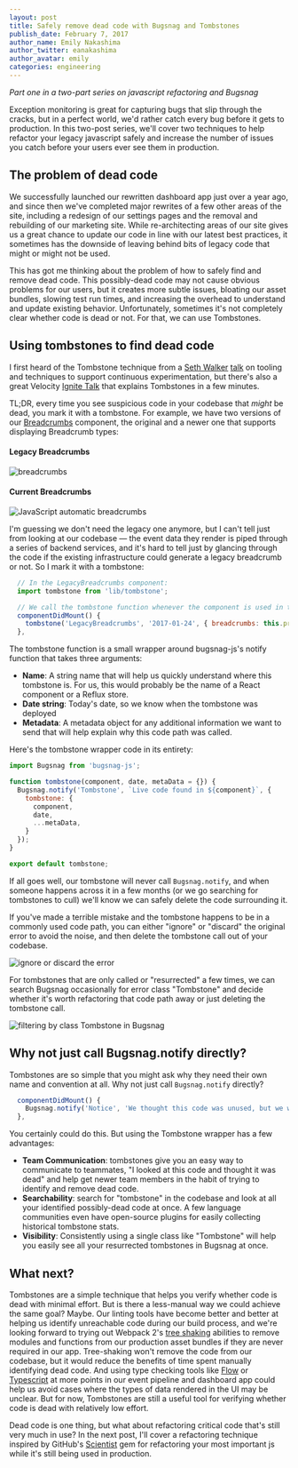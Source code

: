 ```yaml
---
layout: post
title: Safely remove dead code with Bugsnag and Tombstones
publish_date: February 7, 2017
author_name: Emily Nakashima
author_twitter: eanakashima
author_avatar: emily
categories: engineering
---
```


_Part one in a two-part series on javascript refactoring and Bugsnag_

Exception monitoring is great for capturing bugs that slip through the cracks,
but in a perfect world, we'd rather catch every bug before it gets to
production. In this two-post series, we'll cover two techniques to help refactor
your legacy javascript safely and increase the number of issues you catch before
your users ever see them in production.

## The problem of dead code

We successfully launched our rewritten dashboard app just over a year ago, and
since then we've completed major rewrites of a few other areas of the site,
including a redesign of our settings pages and the removal and rebuilding of our
marketing site. While re-architecting areas of our site gives us a great chance
to update our code in line with our latest best practices, it sometimes has the
downside of leaving behind bits of legacy code that might or might not be used.

This has got me thinking about the problem of how to safely find and remove
dead code. This possibly-dead code may not cause obvious problems for our users,
but it creates more subtle issues, bloating our asset bundles, slowing test run
times, and increasing the overhead to understand and update existing behavior.
Unfortunately, sometimes it's not completely clear whether code is dead or not.
For that, we can use Tombstones.

## Using tombstones to find dead code

I first heard of the Tombstone technique from a [Seth Walker](https://twitter.com/sethwalker)
[talk](http://sethwalker.me/talks/continuous-experimentation/) on tooling and
techniques to support continuous experimentation, but there's also a great
Velocity [Ignite Talk](https://www.youtube.com/watch?v=29UXzfQWOhQ&feature=youtu.be)
that explains Tombstones in a few minutes.

TL;DR, every time you see suspicious code in your codebase that _might_ be dead,
you mark it with a tombstone. For example, we have two versions of our
[Breadcrumbs](/javascript-automatic-breadcrumbs/) component,
the original and a newer one that supports displaying Breadcrumb types:

#### Legacy Breadcrumbs

![breadcrumbs](/img/posts/breadcrumbs.png)

#### Current Breadcrumbs

![JavaScript automatic breadcrumbs](/img/posts/js-auto-breadcrumbs.png)

I'm guessing we don't need the legacy one anymore, but I can't tell just from
looking at our codebase — the event data they render is piped through a series
of backend services, and it's hard to tell just by glancing through the code if
the existing infrastructure could generate a legacy breadcrumb or not. So I mark
it with a tombstone:

```javascript
  // In the LegacyBreadcrumbs component:
  import tombstone from 'lib/tombstone';

  // We call the tombstone function whenever the component is used in the UI:
  componentDidMount() {
    tombstone('LegacyBreadcrumbs', '2017-01-24', { breadcrumbs: this.props.breadcrumbs });
  },
```

The tombstone function is a small wrapper around bugsnag-js's notify function
that takes three arguments:

- **Name**: A string name that will help us quickly understand where this
  tombstone is. For us, this would probably be the name of a React component or
  a Reflux store.
- **Date string**: Today's date, so we know when the tombstone was deployed
- **Metadata**: A metadata object for any additional information we want to send
  that will help explain why this code path was called.

Here's the tombstone wrapper code in its entirety:

```javascript
import Bugsnag from 'bugsnag-js';

function tombstone(component, date, metaData = {}) {
  Bugsnag.notify('Tombstone', `Live code found in ${component}`, {
    tombstone: {
      component,
      date,
      ...metaData,
    }
  });
}

export default tombstone;
```

If all goes well, our tombstone will never call `Bugsnag.notify`, and when
someone happens across it in a few months (or we go searching for tombstones to
cull) we'll know we can safely delete the code surrounding it.

If you've made a terrible mistake and the tombstone happens to be in a commonly
used code path, you can either "ignore" or "discard" the original error to avoid
the noise, and then delete the tombstone call out of your codebase.

![ignore or discard the error](/img/posts/discard.png)

For tombstones that are only called or "resurrected" a few times, we can search
Bugsnag occasionally for error class "Tombstone" and decide whether it's worth
refactoring that code path away or just deleting the tombstone call.

![filtering by class Tombstone in Bugsnag](/img/posts/tombstone.png)

## Why not just call Bugsnag.notify directly?

Tombstones are so simple that you might ask why they need their own name and
convention at all. Why not just call `Bugsnag.notify` directly?

```javascript
  componentDidMount() {
    Bugsnag.notify('Notice', 'We thought this code was unused, but we were wrong');
  },
```

You certainly could do this. But using the Tombstone wrapper has a few advantages:

- **Team Communication**: tombstones give you an easy way to communicate to
  teammates, "I looked at this code and thought it was dead" and help get newer
  team members in the habit of trying to identify and remove dead code.
- **Searchability**: search for "tombstone" in the codebase and look at all your
  identified possibly-dead code at once. A few language communities even have
  open-source plugins for easily collecting historical tombstone stats.
- **Visibility**: Consistently using a single class like "Tombstone" will help
  you easily see all your resurrected tombstones in Bugsnag at once.

## What next?

Tombstones are a simple technique that helps you verify whether code is dead with
minimal effort. But is there a less-manual way we could achieve the same goal?
Maybe. Our linting tools have become better and better at helping us identify
unreachable code during our build process, and we're looking forward to trying
out Webpack 2's [tree shaking](http://www.2ality.com/2015/12/webpack-tree-shaking.html)
abilities to remove modules and functions from our production asset bundles if
they are never required in our app. Tree-shaking won't remove the code from our
codebase, but it would reduce the benefits of time spent manually identifying
dead code. And using type checking tools like [Flow](https://flowtype.org/) or
[Typescript](https://www.typescriptlang.org/) at more points in our event
pipeline and dashboard app could help us avoid cases where the types of data
rendered in the UI may be unclear. But for now, Tombstones are still a useful
tool for verifying whether code is dead with relatively low effort.

Dead code is one thing, but what about refactoring critical code that's still
very much in use? In the next post, I'll cover a refactoring technique
inspired by GitHub's [Scientist](https://githubengineering.com/scientist/) gem
for refactoring your most important js while it's still being used in production.
